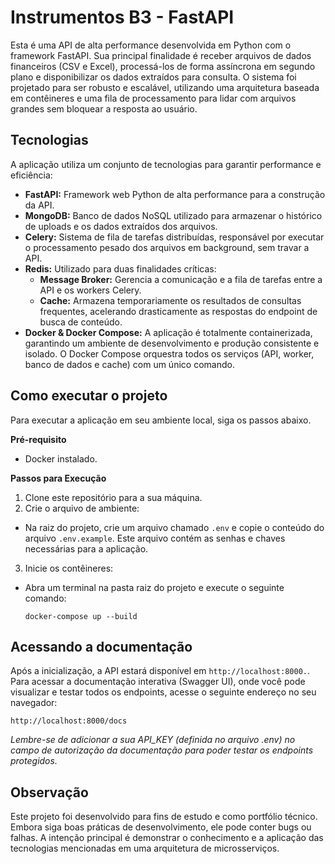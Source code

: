 # Instrumentos B3 - FastAPI
Esta é uma API de alta performance desenvolvida em Python com o framework FastAPI. Sua principal finalidade é receber arquivos de dados financeiros (CSV e Excel), processá-los de forma assíncrona em segundo plano e disponibilizar os dados extraídos para consulta.
O sistema foi projetado para ser robusto e escalável, utilizando uma arquitetura baseada em contêineres e uma fila de processamento para lidar com arquivos grandes sem bloquear a resposta ao usuário.

## Tecnologias
A aplicação utiliza um conjunto de tecnologias para garantir performance e eficiência:
- **FastAPI:** Framework web Python de alta performance para a construção da API.
- **MongoDB:** Banco de dados NoSQL utilizado para armazenar o histórico de uploads e os dados extraídos dos arquivos.
- **Celery:** Sistema de fila de tarefas distribuídas, responsável por executar o processamento pesado dos arquivos em background, sem travar a API.
- **Redis:** Utilizado para duas finalidades críticas:
  - **Message Broker:** Gerencia a comunicação e a fila de tarefas entre a API e os workers Celery.
  - **Cache:** Armazena temporariamente os resultados de consultas frequentes, acelerando drasticamente as respostas do endpoint de busca de conteúdo.
- **Docker & Docker Compose:** A aplicação é totalmente containerizada, garantindo um ambiente de desenvolvimento e produção consistente e isolado. O Docker Compose orquestra todos os serviços (API, worker, banco de dados e cache) com um único comando.

## Como executar o projeto
Para executar a aplicação em seu ambiente local, siga os passos abaixo.

**Pré-requisito**
- Docker instalado.


**Passos para Execução**
1. Clone este repositório para a sua máquina.
2. Crie o arquivo de ambiente:
  - Na raiz do projeto, crie um arquivo chamado `.env` e copie o conteúdo do arquivo `.env.example`. Este arquivo contém as senhas e chaves necessárias para a aplicação.
3. Inicie os contêineres:
  - Abra um terminal na pasta raiz do projeto e execute o seguinte comando:

    `docker-compose up --build`

## Acessando a documentação
Após a inicialização, a API estará disponível em `http://localhost:8000.`.
Para acessar a documentação interativa (Swagger UI), onde você pode visualizar e testar todos os endpoints, acesse o seguinte endereço no seu navegador:

`http://localhost:8000/docs`

_Lembre-se de adicionar a sua API_KEY (definida no arquivo .env) no campo de autorização da documentação para poder testar os endpoints protegidos._

## Observação
Este projeto foi desenvolvido para fins de estudo e como portfólio técnico. Embora siga boas práticas de desenvolvimento, ele pode conter bugs ou falhas. A intenção principal é demonstrar o conhecimento e a aplicação das tecnologias mencionadas em uma arquitetura de microsserviços.
